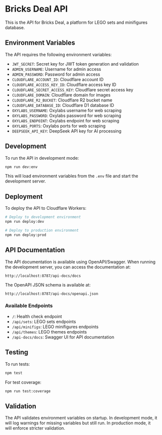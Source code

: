 # Bricks Deal API

This is the API for Bricks Deal, a platform for LEGO sets and minifigures database.

## Environment Variables

The API requires the following environment variables:

- `JWT_SECRET`: Secret key for JWT token generation and validation
- `ADMIN_USERNAME`: Username for admin access
- `ADMIN_PASSWORD`: Password for admin access
- `CLOUDFLARE_ACCOUNT_ID`: Cloudflare account ID
- `CLOUDFLARE_ACCESS_KEY_ID`: Cloudflare access key ID
- `CLOUDFLARE_SECRET_ACCESS_KEY`: Cloudflare secret access key
- `CLOUDFLARE_DOMAIN`: Cloudflare domain for images
- `CLOUDFLARE_R2_BUCKET`: Cloudflare R2 bucket name
- `CLOUDFLARE_DATABASE_ID`: Cloudflare D1 database ID
- `OXYLABS_USERNAME`: Oxylabs username for web scraping
- `OXYLABS_PASSWORD`: Oxylabs password for web scraping
- `OXYLABS_ENDPOINT`: Oxylabs endpoint for web scraping
- `OXYLABS_PORTS`: Oxylabs ports for web scraping
- `DEEPSEEK_API_KEY`: DeepSeek API key for AI processing

## Development

To run the API in development mode:

```bash
npm run dev:env
```

This will load environment variables from the `.env` file and start the development server.

## Deployment

To deploy the API to Cloudflare Workers:

```bash
# Deploy to development environment
npm run deploy:dev

# Deploy to production environment
npm run deploy:prod
```

## API Documentation

The API documentation is available using OpenAPI/Swagger. When running the development server, you can access the documentation at:

```
http://localhost:8787/api-docs/docs
```

The OpenAPI JSON schema is available at:

```
http://localhost:8787/api-docs/openapi.json
```

### Available Endpoints

- `/`: Health check endpoint
- `/api/sets`: LEGO sets endpoints
- `/api/minifigs`: LEGO minifigures endpoints
- `/api/themes`: LEGO themes endpoints
- `/api-docs/docs`: Swagger UI for API documentation

## Testing

To run tests:

```bash
npm test
```

For test coverage:

```bash
npm run test:coverage
```

## Validation

The API validates environment variables on startup. In development mode, it will log warnings for missing variables but still run. In production mode, it will enforce stricter validation.
